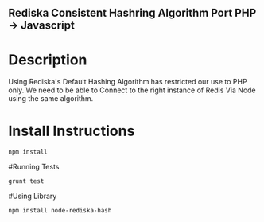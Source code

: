 ## Rediska Consistent Hashring Algorithm Port PHP -> Javascript

# Description

Using Rediska's Default Hashing Algorithm has restricted our use to PHP only.
We need to be able to Connect to the right instance of Redis Via Node using the same algorithm.

# Install Instructions
`npm install`

#Running Tests

`grunt test`

#Using Library

`npm install node-rediska-hash`